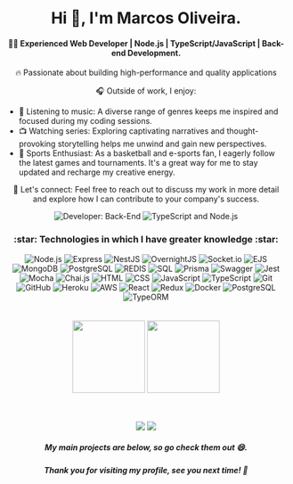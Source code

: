 <h1 align="center">Hi 👋, I'm Marcos Oliveira.</h1>

<h4 align="center">👨‍💻 Experienced Web Developer | Node.js | TypeScript/JavaScript | Back-end Development.</h4>

<p align="center">🔥 Passionate about building high-performance and quality applications</p>

<p align="center">🎧 Outside of work, I enjoy:</p>

- 🎵 Listening to music: A diverse range of genres keeps me inspired and focused during my coding sessions.
- 📺 Watching series: Exploring captivating narratives and thought-provoking storytelling helps me unwind and gain new perspectives.
- 🏀 Sports Enthusiast: As a basketball and e-sports fan, I eagerly follow the latest games and tournaments. It's a great way for me to stay updated and recharge my creative energy.

<p align="center">📩 Let's connect: Feel free to reach out to discuss my work in more detail and explore how I can contribute to your company's success.</p>

<p align="center">
  <img src="https://img.shields.io/badge/Developer-Back--End-brightgreen" alt="Developer: Back-End">
  <img src="https://img.shields.io/badge/TypeScript-Node.js-blue" alt="TypeScript and Node.js">
</p>

<h3 align="center">:star: Technologies in which I have greater knowledge :star:</h3>

<div align="center">
  <img src="https://img.shields.io/badge/Node.js-green?style=for-the-badge&logo=node.js&logoColor=black" alt="Node.js">
  <img src="https://img.shields.io/badge/Express-blue?style=for-the-badge&logo=Express&logoColor=white" alt="Express">
  <img src="https://img.shields.io/badge/NestJS-red?style=for-the-badge&logo=NestJS&logoColor=white" alt="NestJS">
  <img src="https://img.shields.io/badge/OvernightJs-darkblue?style=for-the-badge&logo=OvernightJS&logoColor=white" alt="OvernightJS">
  <img src="https://img.shields.io/badge/Socket.io-black?style=for-the-badge&logo=Socket.io&logoColor=white" alt="Socket.io">
  <img src="https://img.shields.io/badge/EJS-grey?style=for-the-badge&logo=template&logoColor=white" alt="EJS">
  <img src="https://img.shields.io/badge/MongoDB-green?style=for-the-badge&logo=mongodb&logoColor=white" alt="MongoDB">
  <img src="https://img.shields.io/badge/PostgreSQL-green?style=for-the-badge&logo=postgreSQL&logoColor=white" alt="PostgreSQL">
  <img src="https://img.shields.io/badge/REDIS-green?style=for-the-badge&logo=redis&logoColor=white" alt="REDIS">
  <img src="https://img.shields.io/badge/SQL-green?style=for-the-badge&logo=SQL&logoColor=white" alt="SQL">
  <img src="https://img.shields.io/badge/Prisma-blue?style=for-the-badge&logo=Prisma&logoColor=white" alt="Prisma">
  <img src="https://img.shields.io/badge/Swagger-blue?style=for-the-badge&logo=Swagger&logoColor=white" alt="Swagger">
  <img src="https://img.shields.io/badge/Jest-brown?style=for-the-badge&logo=jest&logoColor=white" alt="Jest">
  <img src="https://img.shields.io/badge/Mocha-brown?style=for-the-badge&logo=Mocha&logoColor=black" alt="Mocha">
  <img src="https://img.shields.io/badge/Chai.js-beige?style=for-the-badge&logo=Chai.js&logoColor=white" alt="Chai.js">
  <img src="https://img.shields.io/badge/HTML-239120?style=for-the-badge&logo=HTML5&logoColor=white" alt="HTML">
  <img src="https://img.shields.io/badge/CSS-239120?style=for-the-badge&logo=css3&logoColor=white" alt="CSS">
  <img src="https://img.shields.io/badge/JavaScript-F7DF1E?style=for-the-badge&logo=JavaScript&logoColor=black" alt="JavaScript">
  <img src="https://img.shields.io/badge/TypeScript-blue?style=for-the-badge&logo=JavaScript&logoColor=black" alt="TypeScript">
  <img src="https://img.shields.io/badge/Git-ED8B00?style=for-the-badge&logo=Git&logoColor=white" alt="Git">
  <img src="https://img.shields.io/badge/Github-grey?style=for-the-badge&logo=Github&logoColor=white" alt="GitHub">
  <img src="https://img.shields.io/badge/Heroku-purple?style=for-the-badge&logo=Heroku&logoColor=white" alt="Heroku">
  <img src="https://img.shields.io/badge/AWS-purple?style=for-the-badge&logo=AWS&logoColor=white" alt="AWS">
  <img src="https://img.shields.io/badge/React-20232A?style=for-the-badge&logo=React&logoColor=white" alt="React">
  <img src="https://img.shields.io/badge/redux-purple?style=for-the-badge&logo=redux&logoColor=white" alt="Redux">
  <img src="https://img.shields.io/badge/docker-blue?style=for-the-badge&logo=docker&logoColor=white" alt="Docker">
  <img src="https://img.shields.io/badge/PostgreSQL-ocean?style=for-the-badge&logo=PostgreSQL&logoColor=white" alt="PostgreSQL">
  <img src="https://img.shields.io/badge/TypeORM-ocean?style=for-the-badge&logo=TypeORM&logoColor=white" alt="TypeORM">
</div>

<br>
<br>


<div align="center">
  <img height="130em" src="https://github-readme-stats.vercel.app/api?username=Marcos-OliveiraVO&show_icons=true&theme=dracula&include_all_commits=true&count_private=true"/>
  <img height="130em" src="https://github-readme-stats.vercel.app/api/top-langs/?username=Marcos-OliveiraVO&layout=compact&langs_count=7&theme=dracula"/>
</div>

<br> 
<br> 

<p align="center">
  <a href="mailto:marcosoliveira.rd@gmail.com"><img src="https://img.shields.io/badge/-Gmail-%23333?style=for-the-badge&logo=gmail&logoColor=white" target="_blank"></a>
  <a href="https://www.linkedin.com/in/marcos-oliveira-a5b676236/" target="_blank"><img src="https://img.shields.io/badge/-LinkedIn-%230077B5?style=for-the-badge&logo=linkedin&logoColor=white" target="_blank"></a>
</p>

<h5 align="center">My main projects are below, so go check them out 😄.</h5>
<h5 align="center">Thank you for visiting my profile, see you next time! 👋</h5>
